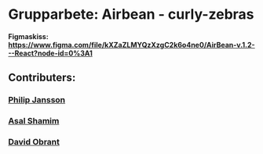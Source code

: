 # Grupparbete: Airbean - curly-zebras

#### Figmaskiss: https://www.figma.com/file/kXZaZLMYQzXzgC2k6o4ne0/AirBean-v.1.2---React?node-id=0%3A1

## Contributers:

### [Philip Jansson](https://github.com/Gitphil93)

### [Asal Shamim](https://github.com/asalshamim)

### [David Obrant](https://github.com/davidobrant)
